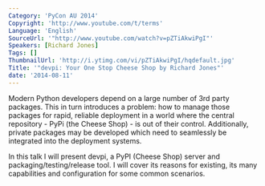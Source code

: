 ```yaml
---
Category: 'PyCon AU 2014'
Copyright: 'http://www.youtube.com/t/terms'
Language: 'English'
SourceUrl: '"http://www.youtube.com/watch?v=pZTiAkwiPgI"'
Speakers: [Richard Jones]
Tags: []
ThumbnailUrl: 'http://i.ytimg.com/vi/pZTiAkwiPgI/hqdefault.jpg'
Title: '"devpi: Your One Stop Cheese Shop by Richard Jones"'
date: '2014-08-11'
---
```

Modern Python developers depend on a large number of 3rd party packages. This in turn introduces a problem: how to manage those packages for rapid, reliable deployment in a world where the central repository - PyPi (the Cheese Shop) - is out of their control. Additionally, private packages may be developed which need to seamlessly be integrated into the deployment systems.

In this talk I will present devpi, a PyPI (Cheese Shop) server and packaging/testing/release tool. I will cover its reasons for existing, its many capabilities and configuration for some common scenarios.